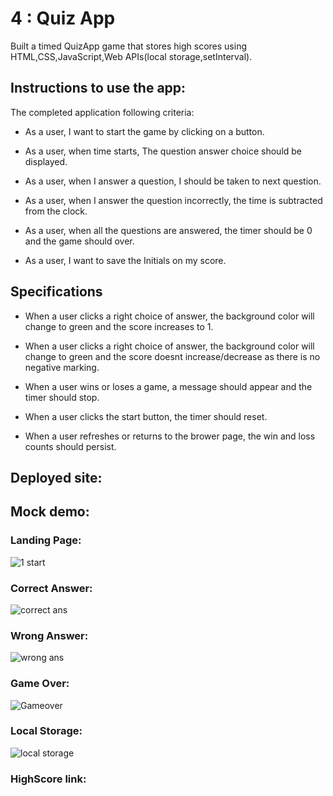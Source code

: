 # 4 : Quiz App

Built a timed QuizApp game that stores high scores using HTML,CSS,JavaScript,Web APIs(local storage,setInterval).



## Instructions to use the app:

The completed application following criteria:

* As a user, I want to start the game by clicking on a button. 

* As a user, when time starts, The question answer choice should be displayed.

* As a user, when I answer a question, I should be taken to next question. 

* As a user, when I answer the question incorrectly, the time is subtracted from the clock.

* As a user, when all the questions are answered, the timer should be 0 and the game should over.

* As a user, I want to save the Initials on my score. 



## Specifications

* When a user clicks a right choice of answer, the background color will change to green and the score increases to 1.

* When a user clicks a right choice of answer, the background color will change to green and the score doesnt increase/decrease as there is no negative marking.

* When a user wins or loses a game, a message should appear and the timer should stop. 

* When a user clicks the start button, the timer should reset. 

* When a user refreshes or returns to the brower page, the win and loss counts should persist.


## Deployed site:



## Mock demo:

### Landing Page:
![1 start](https://github.com/divyakrishnan15/quiz_app/assets/40469923/b5f6de24-67d0-478d-8083-dc68fb684622)

### Correct Answer:
![correct ans](https://github.com/divyakrishnan15/quiz_app/assets/40469923/daba30c3-5211-4452-881d-669193b27696)

### Wrong Answer:
![wrong ans](https://github.com/divyakrishnan15/quiz_app/assets/40469923/10682428-1558-4c4d-bab8-fe1f0f7e1c67)


### Game Over:
![Gameover](https://github.com/divyakrishnan15/quiz_app/assets/40469923/b1570741-879d-449d-b5ea-881e9a5f80d7)

### Local Storage:
![local storage](https://github.com/divyakrishnan15/quiz_app/assets/40469923/2c6951a9-51df-4052-ab61-cdda5b3376b5)

### HighScore link:
